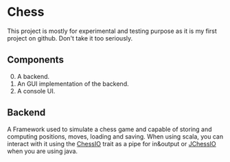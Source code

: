 # Chess
This project is mostly for experimental and testing purpose as it is my first project on github.
Don't take it too seriously.

## Components
 0. A backend.
 0. An GUI implementation of the backend.
 0. A console UI.

## Backend
A Framework used to simulate a chess game and capable of storing and computing positions, moves, loading and saving.
When using scala, you can interact with it using the [ChessIO](https://github.com/SlaynAndKorpil/Chess/blob/master/src/main/scala/chess/framework/ChessIO.scala) trait as a pipe for in&output or [JChessIO](
https://github.com/SlaynAndKorpil/Chess/blob/master/src/main/scala/chess/framework/javaInterfacing/JChessIO.java) when you are using java.

